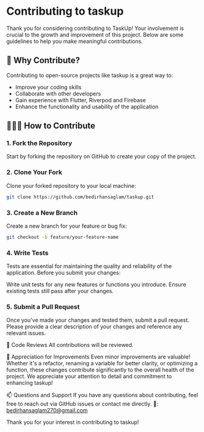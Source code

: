 # Contributing to taskup

Thank you for considering contributing to TaskUp! Your involvement is crucial to the growth and improvement of this project. Below are some guidelines to help you make meaningful contributions.

## 🌟 Why Contribute?

Contributing to open-source projects like taskup is a great way to:

- Improve your coding skills
- Collaborate with other developers
- Gain experience with Flutter, Riverpod and Firebase
- Enhance the functionality and usability of the application

## 🧑‍🤝‍🧑 How to Contribute

### 1. **Fork the Repository**

Start by forking the repository on GitHub to create your copy of the project.

### 2. **Clone Your Fork**

Clone your forked repository to your local machine:

```bash
git clone https://github.com/bedirhansaglam/taskup.git
```

### 3. **Create a New Branch**
Create a new branch for your feature or bug fix:

```bash
git checkout -b feature/your-feature-name
```

### 4. **Write Tests**
Tests are essential for maintaining the quality and reliability of the application. Before you submit your changes:

Write unit tests for any new features or functions you introduce.
Ensure existing tests still pass after your changes.

### 5. **Submit a Pull Request**
Once you've made your changes and tested them, submit a pull request. Please provide a clear description of your changes and reference any relevant issues.

🤝 Code Reviews
All contributions will be reviewed.

🎉 Appreciation for Improvements
Even minor improvements are valuable! Whether it's a refactor, renaming a variable for better clarity, or optimizing a function, these changes contribute significantly to the overall health of the project. We appreciate your attention to detail and commitment to enhancing taskup!

📫 Questions and Support
If you have any questions about contributing, feel free to reach out via GitHub issues or contact me directly.
📧: bedirhansaglam270@gmail.com

Thank you for your interest in contributing to taskup!
